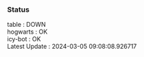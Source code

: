 ### Status


table : DOWN  
hogwarts : OK  
icy-bot : OK  
Latest Update : 2024-03-05 09:08:08.926717

